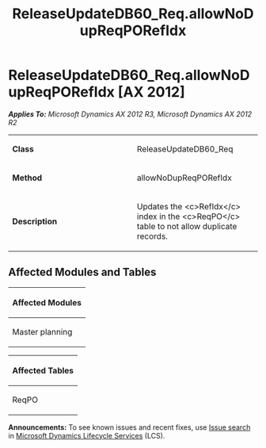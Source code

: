 ﻿---
title: ReleaseUpdateDB60_Req.allowNoDupReqPORefIdx
TOCTitle: ReleaseUpdateDB60_Req.allowNoDupReqPORefIdx
ms:assetid: d02dde3d-8b85-ee6c-b895-11febde39091
ms:mtpsurl: https://msdn.microsoft.com/en-us/library/JJ686918(v=AX.60)
ms:contentKeyID: 49711368
ms.date: 05/18/2015
mtps_version: v=AX.60
---

# ReleaseUpdateDB60\_Req.allowNoDupReqPORefIdx [AX 2012]


_**Applies To:** Microsoft Dynamics AX 2012 R3, Microsoft Dynamics AX 2012 R2_

<table>
<colgroup>
<col style="width: 50%" />
<col style="width: 50%" />
</colgroup>
<tbody>
<tr class="odd">
<td><p><strong>Class</strong></p></td>
<td><p>ReleaseUpdateDB60_Req</p></td>
</tr>
<tr class="even">
<td><p><strong>Method</strong></p></td>
<td><p>allowNoDupReqPORefIdx</p></td>
</tr>
<tr class="odd">
<td><p><strong>Description</strong></p></td>
<td><p>Updates the &lt;c&gt;RefIdx&lt;/c&gt; index in the &lt;c&gt;ReqPO&lt;/c&gt; table to not allow duplicate records.</p></td>
</tr>
</tbody>
</table>


## Affected Modules and Tables

<table>
<colgroup>
<col style="width: 100%" />
</colgroup>
<thead>
<tr class="header">
<th><p>Affected Modules</p></th>
</tr>
</thead>
<tbody>
<tr class="odd">
<td><p>Master planning</p></td>
</tr>
</tbody>
</table>


<table>
<colgroup>
<col style="width: 100%" />
</colgroup>
<thead>
<tr class="header">
<th><p>Affected Tables</p></th>
</tr>
</thead>
<tbody>
<tr class="odd">
<td><p>ReqPO</p></td>
</tr>
</tbody>
</table>

  
**Announcements:** To see known issues and recent fixes, use [Issue search](http://go.microsoft.com/fwlink/?linkid=389258) in [Microsoft Dynamics Lifecycle Services](http://go.microsoft.com/fwlink/?linkid=306505) (LCS).

